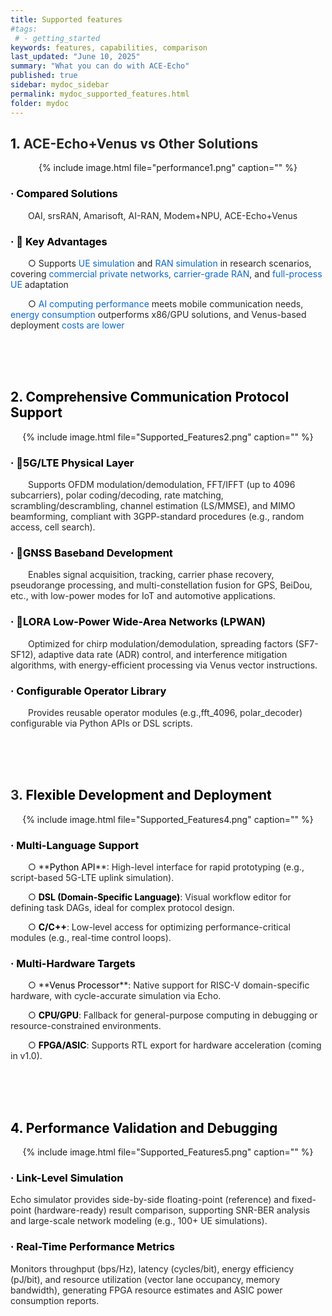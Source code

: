 ```yaml
---
title: Supported features
#tags:
 # - getting_started
keywords: features, capabilities, comparison
last_updated: "June 10, 2025"
summary: "What you can do with ACE-Echo"
published: true
sidebar: mydoc_sidebar
permalink: mydoc_supported_features.html
folder: mydoc
---
```




<h2 id="wGsZX"><font style="color:rgb(0, 0, 0);">1. </font><font style="color:rgba(0, 0, 0, 0.85) !important;">ACE-Echo+Venus </font><font style="color:rgba(0, 0, 0, 0.85) !important;">vs</font><font style="color:rgba(0, 0, 0, 0.85) !important;"> Other Solutions</font></h2>


<div style="text-align: center;">
  {% include image.html file="performance1.png" caption="" %}
</div>


<h3 id="X0BDd"><font style="color:rgb(0, 0, 0) !important;">· Compared Solutions</font><font style="color:rgba(0, 0, 0, 0.85) !important;"></font></h3>
&emsp;&emsp;<font style="color:rgba(0, 0, 0, 0.85) !important;">OAI, srsRAN, Amarisoft, AI-RAN, Modem+NPU, ACE-Echo+Venus</font>

<h3 id="VdaIE"><font style="color:rgb(0, 0, 0) !important;">· 🚩 Key Advantages</font></h3>
&emsp;&emsp;<font style="color:rgba(0, 0, 0, 0.85);">○ </font><font style="color:rgba(0, 0, 0, 0.85) !important;">Supports </font><font style="color:#0C68CA;">UE simulation</font><font style="color:rgba(0, 0, 0, 0.85) !important;"> and </font><font style="color:#0C68CA;">RAN simulation</font><font style="color:rgba(0, 0, 0, 0.85) !important;"> in research scenarios, covering </font><font style="color:#0C68CA;">commercial private networks, carrier-grade RAN</font><font style="color:rgba(0, 0, 0, 0.85) !important;">, and </font><font style="color:#0C68CA;">full-process UE</font><font style="color:rgba(0, 0, 0, 0.85) !important;"> adaptation</font>

&emsp;&emsp;<font style="color:rgba(0, 0, 0, 0.85);">○ </font><font style="color:#0C68CA;">AI computing performance</font><font style="color:rgba(0, 0, 0, 0.85) !important;"> meets mobile communication needs, </font><font style="color:#0C68CA;">energy consumption</font><font style="color:rgba(0, 0, 0, 0.85) !important;"> outperforms x86/GPU solutions, and Venus-based deployment </font><font style="color:#0C68CA;">costs are lower</font>


<br><br><br>




<h2 id="IpMSh"><font style="color:rgb(0, 0, 0) !important;">2. Comprehensive Communication Protocol Support</font></h2>
<div style="text-align: center;">
  {% include image.html file="Supported_Features2.png" caption="" %}
</div>

<h3 id="h3Xvr"><font style="color:rgb(0, 0, 0) !important;">· 📶5G/LTE Physical Layer</font></h3>
&emsp;&emsp;<font style="color:rgba(0, 0, 0, 0.85) !important;">Supports OFDM modulation/demodulation, FFT/IFFT (up to 4096 subcarriers), polar coding/decoding, rate matching, scrambling/descrambling, channel estimation (LS/MMSE), and MIMO beamforming, compliant with 3GPP-standard procedures (e.g., random access, cell search).</font>

<h3 id="VuwVf"><font style="color:rgb(0, 0, 0) !important;">· 📡GNSS Baseband Development</font></h3>
&emsp;&emsp;<font style="color:rgba(0, 0, 0, 0.85) !important;">Enables signal acquisition, tracking, carrier phase recovery, pseudorange processing, and multi-constellation fusion for GPS, BeiDou, etc., with low-power modes for IoT and automotive applications.</font>

<h3 id="WwBGj"><font style="color:rgb(0, 0, 0) !important;">· 📍LORA Low-Power Wide-Area Networks (LPWAN)</font></h3>
&emsp;&emsp;<font style="color:rgba(0, 0, 0, 0.85) !important;">Optimized for chirp modulation/demodulation, spreading factors (SF7-SF12), adaptive data rate (ADR) control, and interference mitigation algorithms, with energy-efficient processing via Venus vector instructions.</font>

<h3 id="H6wD8"><font style="color:rgb(0, 0, 0) !important;">· Configurable Operator Library</font></h3>
&emsp;&emsp;<font style="color:rgba(0, 0, 0, 0.85) !important;">Provides reusable operator modules (e.g.,fft_4096, polar_decoder) configurable via Python APIs or DSL scripts.</font>

<br><br><br>





<h2 id="le4RI"><font style="color:rgba(0, 0, 0, 0.85) !important;">3. </font><font style="color:rgb(0, 0, 0) !important;">Flexible Development and Deployment</font></h2>
<div style="text-align: center;">
  {% include image.html file="Supported_Features4.png" caption="" %}
</div>


<h3 id="NJbmN"><font style="color:rgb(0, 0, 0) !important;">· Multi-Language Support</font></h3>
&emsp;&emsp;<font style="color:rgba(0, 0, 0, 0.85);">○ </font>**<font style="color:rgb(0, 0, 0) !important;">Python API</font>**<font style="color:rgba(0, 0, 0, 0.85) !important;">: High-level interface for rapid prototyping (e.g., script-based 5G-LTE uplink simulation).</font>

&emsp;&emsp;<font style="color:rgba(0, 0, 0, 0.85);">○ </font>**<font style="color:rgb(0, 0, 0) !important;">DSL (Domain-Specific Language)</font>**<font style="color:rgba(0, 0, 0, 0.85) !important;">: Visual workflow editor for defining task DAGs, ideal for complex protocol design.</font>

&emsp;&emsp;<font style="color:rgba(0, 0, 0, 0.85);">○ </font>**<font style="color:rgb(0, 0, 0) !important;">C/C++</font>**<font style="color:rgba(0, 0, 0, 0.85) !important;">: Low-level access for optimizing performance-critical modules (e.g., real-time control loops).</font>



<h3 id="dGV5G"><font style="color:rgb(0, 0, 0) !important;">· Multi-Hardware Targets</font></h3>
&emsp;&emsp;<font style="color:rgba(0, 0, 0, 0.85);">○ </font>**<font style="color:rgb(0, 0, 0) !important;">Venus Processor</font>**<font style="color:rgba(0, 0, 0, 0.85) !important;">: Native support for RISC-V domain-specific hardware, with cycle-accurate simulation via Echo.</font>

&emsp;&emsp;<font style="color:rgba(0, 0, 0, 0.85);">○ </font>**<font style="color:rgb(0, 0, 0) !important;">CPU/GPU</font>**<font style="color:rgba(0, 0, 0, 0.85) !important;">: Fallback for general-purpose computing in debugging or resource-constrained environments.</font>

&emsp;&emsp;<font style="color:rgba(0, 0, 0, 0.85);">○ </font>**<font style="color:rgb(0, 0, 0) !important;">FPGA/ASIC</font>**<font style="color:rgba(0, 0, 0, 0.85) !important;">: Supports RTL export for hardware acceleration (coming in v1.0).</font>




<br><br><br>



<h2 id="UjTtM"><font style="color:rgb(0, 0, 0);">4. </font><font style="color:rgb(0, 0, 0) !important;">Performance Validation and Debugging</font></h2>
<div style="text-align: center;">
  {% include image.html file="Supported_Features5.png" caption="" %}
</div>


<h3 id="e2MYf"><font style="color:rgb(0, 0, 0) !important;">· Link-Level Simulation</font></h3>
<font style="color:rgba(0, 0, 0, 0.85) !important;">Echo simulator provides side-by-side floating-point (reference) and fixed-point (hardware-ready) result comparison, supporting SNR-BER analysis and large-scale network modeling (e.g., 100+ UE simulations).</font>

<h3 id="KsLts"><font style="color:rgb(0, 0, 0) !important;">· Real-Time Performance Metrics</font></h3>
<font style="color:rgba(0, 0, 0, 0.85) !important;">Monitors throughput (bps/Hz), latency (cycles/bit), energy efficiency (pJ/bit), and resource utilization (vector lane occupancy, memory bandwidth), generating FPGA resource estimates and ASIC power consumption reports.</font>

**<font style="color:rgb(0, 0, 0) !important;"></font>**

**<font style="color:rgb(0, 0, 0) !important;"></font>**

**<font style="color:rgb(0, 0, 0) !important;"></font>**

